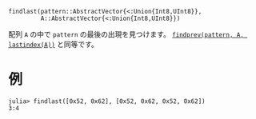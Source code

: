 ```
findlast(pattern::AbstractVector{<:Union{Int8,UInt8}},
         A::AbstractVector{<:Union{Int8,UInt8}})
```

配列 `A` の中で `pattern` の最後の出現を見つけます。 [`findprev(pattern, A, lastindex(A))`](@ref) と同等です。

# 例

```jldoctest
julia> findlast([0x52, 0x62], [0x52, 0x62, 0x52, 0x62])
3:4
```
